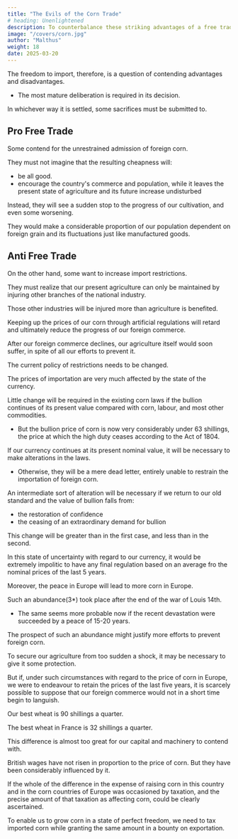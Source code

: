 ```yaml
---
title: "The Evils of the Corn Trade"
# heading: Unenlightened
description: To counterbalance these striking advantages of a free trade in corn, what are the evils which are apprehended from it?
image: "/covers/corn.jpg"
author: "Malthus"
weight: 18
date: 2025-03-20
---
```



<!-- The more strongly the natural state of the country directs it to purchase foreign corn, the higher must be the protecting duty or the price of importation, in order to secure an independent supply.

the greater consequently will be the relative disadvantage which we shall suffer in our commerce with other countries. 

This drawback may ultimately be so great as to counterbalance the effects of our extraordinary skill, capital and machinery. -->

The freedom to import, therefore, is a question of contending advantages and disadvantages.
- The most mature deliberation is required in its decision.

In whichever way it is settled, some sacrifices must be submitted to. 


## Pro Free Trade

Some contend for the unrestrained admission of foreign corn.

They must not imagine that the resulting cheapness will:
- be all good. 
- encourage the country's commerce and population, while it leaves the present state of agriculture and its future increase undisturbed

Instead, they will see a sudden stop to the progress of our cultivation, and even some worsening.

 <!-- diminution of its actual state. -->

They would make a considerable proportion of our population dependent on foreign grain and its fluctuations just like manufactured goods. 

 <!-- of exposing them to those vicissitudes and changes in the channels of commerce to which manufacturing states are of necessity subject. -->


## Anti Free Trade

On the other hand, some want to increase import restrictions.

They must realize that our present agriculture can only be maintained by injuring other branches of the national industry.

Those other industries will be injured more than agriculture is benefited.

Keeping up the prices of our corn through artificial regulations will retard and ultimately reduce the progress of our foreign commerce. 

After our foreign commerce declines, our agriculture itself would soon suffer, in spite of all our efforts to prevent it.

<!-- If, on weighing fairly the good to be obtained and the sacrifices to be made for it, the legislature should determine to adhere to its present -->

The current policy of restrictions needs to be changed. 

<!-- , it should be observed, in reference to the mode of doing it, that the time chosen is by no means favourable for the adoption of such a system of regulations as will not need future alterations.  -->

<!-- The state of the currency must throw the most formidable obstacles in the way of all arrangements respecting  -->

The prices of importation are very much affected by the state of the currency. 

<!-- If we return to cash payments, while  -->

Little change will be required in the existing corn laws if the bullion continues of its present value compared with corn, labour, and most other commodities.
- But the bullion price of corn is now very considerably under 63 shillings, the price at which the high duty ceases according to the Act of 1804.

If our currency continues at its present nominal value, it will be necessary to make alterations in the laws.
- Otherwise, they will be a mere dead letter, entirely unable to restrain the importation of foreign corn.



An intermediate sort of alteration will be necessary if we return to our old standard and the value of bullion falls from:
- the restoration of confidence
- the ceasing of an extraordinary demand for bullion

This change will be greater than in the first case, and less than in the second.

In this state of uncertainty with regard to our currency, it would be extremely impolitic to have any final regulation based on an average fro the nominal prices of the last 5 years.

Moreover, the peace in Europe will lead to more corn in Europe. 

Such an abundance(3*) took place after the end of the war of Louis 14th.
- The same seems more probable now if the recent devastation were succeeded by a peace of 15-20 years.

The prospect of such an abundance might justify more efforts to prevent foreign corn.

To secure our agriculture from too sudden a shock, it may be necessary to give it some protection.

But if, under such circumstances with regard to the price of corn in Europe, we were to endeavour to retain the prices of the last five years, it is scarcely possible to suppose that our foreign commerce would not in a short time begin to languish. 

Our best wheat is 90 shillings a quarter.

The best wheat in France is 32 shillings a quarter.

This difference is almost too great for our capital and machinery to contend with. 

British wages have not risen in proportion to the price of corn. But they have been considerably influenced by it.

If the whole of the difference in the expense of raising corn in this country and in the corn countries of Europe was occasioned by taxation, and the precise amount of that taxation as affecting corn, could be clearly ascertained.

To enable us to grow corn in a state of perfect freedom, we need to tax imported corn while granting the same amount in a bounty on exportation.

<!-- The simple and obvious way of restoring things to their natural level and enabling us to grow corn, as  -->

